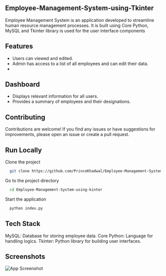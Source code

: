 ## Employee-Management-System-using-Tkinter

Employee Management System is an application developed to streamline human resource management processes. It is built using Core Python, MySQL and Tkinter library  is used for the user interface components

## Features

- Users can viewed and edited.
- Admin has access to a list of all employees and can edit their data.
- 
## Dashboard

- Displays relevant information for all users.
- Provides a summary of employees and their designations.



## Contributing
Contributions are welcome! If you find any issues or have suggestions for improvements, please open an issue or create a pull request.


## Run Locally

Clone the project

```bash
  git clone https://github.com/PrinceKhadwal/Employee-Management-System-using-Tkinter
```

Go to the project directory

```bash
  cd Employee-Management-System-using-kinter
```

Start the application

```bash
  python index.py
```


## Tech Stack

MySQL: Database for storing employee data.
Core Python: Language for handling logics.
Tkinter: Python library for building user interfaces.




## Screenshots

![App Screenshot](https://via.placeholder.com/468x300?text=App+Screenshot+Here)
